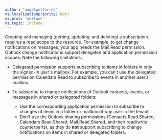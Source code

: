 ```yaml
---
author: "angelgolfer-ms"
ms.localizationpriority: high
ms.prod: "outlook"
ms.topic: include
---
```


<!-- markdownlint-disable MD041-->
Creating and managing (getting, updating, and deleting) a subscription requires a read scope to the resource. For example, to get change notifications on messages, your app needs the Mail.Read permission. Outlook change notifications support delegated and application permission scopes. Note the following limitations:

- Delegated permission supports subscribing to items in folders in only the signed-in user's mailbox. For example, you can't use the delegated permission Calendars.Read to subscribe to events in another user’s mailbox.
- To subscribe to change notifications of Outlook contacts, events, or messages in _shared or delegated_ folders:

  - Use the corresponding application permission to subscribe to changes of items in a folder or mailbox of _any_ user in the tenant.
  - Don't use the Outlook sharing permissions (Contacts.Read.Shared, Calendars.Read.Shared, Mail.Read.Shared, and their read/write counterparts), as they do **not** support subscribing to change notifications on items in shared or delegated folders.